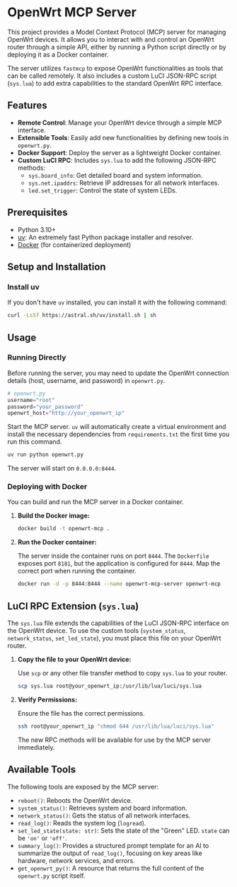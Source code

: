 # OpenWrt MCP Server

This project provides a Model Context Protocol (MCP) server for managing OpenWrt devices. It allows you to interact with and control an OpenWrt router through a simple API, either by running a Python script directly or by deploying it as a Docker container.

The server utilizes `fastmcp` to expose OpenWrt functionalities as tools that can be called remotely. It also includes a custom LuCI JSON-RPC script (`sys.lua`) to add extra capabilities to the standard OpenWrt RPC interface.

## Features

- **Remote Control**: Manage your OpenWrt device through a simple MCP interface.
- **Extensible Tools**: Easily add new functionalities by defining new tools in `openwrt.py`.
- **Docker Support**: Deploy the server as a lightweight Docker container.
- **Custom LuCI RPC**: Includes `sys.lua` to add the following JSON-RPC methods:
    - `sys.board_info`: Get detailed board and system information.
    - `sys.net.ipaddrs`: Retrieve IP addresses for all network interfaces.
    - `led.set_trigger`: Control the state of system LEDs.

## Prerequisites

- Python 3.10+
- [uv](https://github.com/astral-sh/uv): An extremely fast Python package installer and resolver.
- [Docker](https://www.docker.com/) (for containerized deployment)

## Setup and Installation

### Install uv

If you don't have `uv` installed, you can install it with the following command:

```sh
curl -LsSf https://astral.sh/uv/install.sh | sh
```

## Usage

### Running Directly

Before running the server, you may need to update the OpenWrt connection details (host, username, and password) in `openwrt.py`.

```python
# openwrt.py
username="root"
password="your_password"
openwrt_host="http://your_openwrt_ip"
```

Start the MCP server. `uv` will automatically create a virtual environment and install the necessary dependencies from `requirements.txt` the first time you run this command.

```sh
uv run python openwrt.py
```

The server will start on `0.0.0.0:8444`.

### Deploying with Docker

You can build and run the MCP server in a Docker container.

1.  **Build the Docker image:**

    ```sh
    docker build -t openwrt-mcp .
    ```

2.  **Run the Docker container:**

    The server inside the container runs on port `8444`. The `Dockerfile` exposes port `8181`, but the application is configured for `8444`. Map the correct port when running the container.

    ```sh
    docker run -d -p 8444:8444 --name openwrt-mcp-server openwrt-mcp
    ```

## LuCI RPC Extension (`sys.lua`)

The `sys.lua` file extends the capabilities of the LuCI JSON-RPC interface on the OpenWrt device. To use the custom tools (`system_status`, `network_status`, `set_led_state`), you must place this file on your OpenWrt router.

1.  **Copy the file to your OpenWrt device:**

    Use `scp` or any other file transfer method to copy `sys.lua` to your router.

    ```sh
    scp sys.lua root@your_openwrt_ip:/usr/lib/lua/luci/sys.lua
    ```

2.  **Verify Permissions:**

    Ensure the file has the correct permissions.

    ```sh
    ssh root@your_openwrt_ip "chmod 644 /usr/lib/lua/luci/sys.lua"
    ```

    The new RPC methods will be available for use by the MCP server immediately.

## Available Tools

The following tools are exposed by the MCP server:

-   `reboot()`: Reboots the OpenWrt device.
-   `system_status()`: Retrieves system and board information.
-   `network_status()`: Gets the status of all network interfaces.
-   `read_log()`: Reads the system log (`logread`).
-   `set_led_state(state: str)`: Sets the state of the "Green" LED. `state` can be `'on'` or `'off'`.
-   `summary_log()`: Provides a structured prompt template for an AI to summarize the output of `read_log()`, focusing on key areas like hardware, network services, and errors.
-   `get_openwrt_py()`: A resource that returns the full content of the `openwrt.py` script itself.